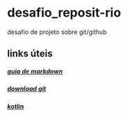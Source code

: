 # desafio_reposit-rio
desafio de projeto sobre git/github


## links úteis

 ##### [guia de markdown](https://www.markdownguide.org/getting-started/) 
##### [download git](https://git-scm.com/download) 
##### [kotlin](https://kotlinlang.org/docs/getting-started.html)
